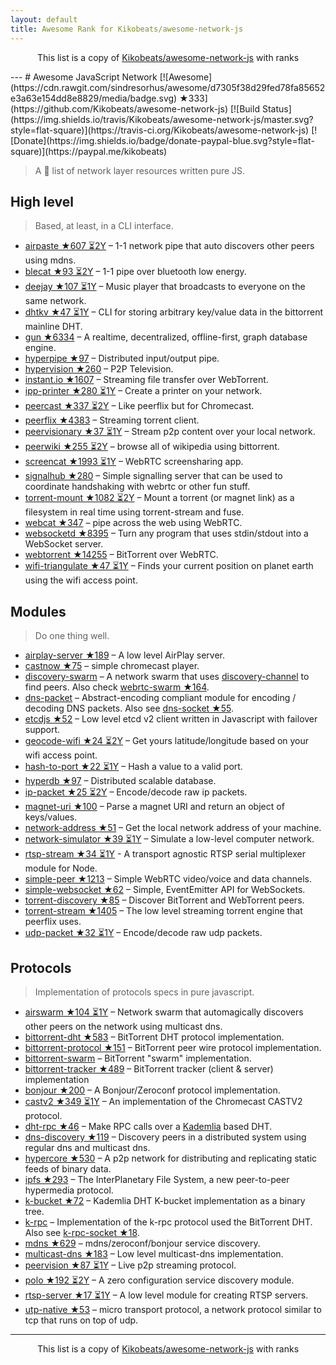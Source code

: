 ```yaml
---
layout: default
title: Awesome Rank for Kikobeats/awesome-network-js
---
```


<p align="center">
	This list is a copy of <a href="https://github.com/Kikobeats/awesome-network-js">Kikobeats/awesome-network-js</a> with ranks
</p>
---
# Awesome JavaScript Network [![Awesome](https://cdn.rawgit.com/sindresorhus/awesome/d7305f38d29fed78fa85652e3a63e154dd8e8829/media/badge.svg) ★333](https://github.com/Kikobeats/awesome-network-js) [![Build Status](https://img.shields.io/travis/Kikobeats/awesome-network-js/master.svg?style=flat-square)](https://travis-ci.org/Kikobeats/awesome-network-js) [![Donate](https://img.shields.io/badge/donate-paypal-blue.svg?style=flat-square)](https://paypal.me/kikobeats)

> A 🎩 list of network layer resources written pure JS.

## High level

> Based, at least, in a CLI interface.

* [airpaste ★607 ⏳2Y](https://github.com/mafintosh/airpaste) – 1-1 network pipe that auto discovers other peers using mdns.
* [blecat ★93 ⏳2Y](https://github.com/mafintosh/blecat) – 1-1 pipe over bluetooth low energy.
* [deejay ★107 ⏳1Y](https://github.com/mafintosh/deejay) – Music player that broadcasts to everyone on the same network.
* [dhtkv ★47 ⏳1Y](https://github.com/maxogden/dhtkv) – CLI for storing arbitrary key/value data in the bittorrent mainline DHT.
* [gun ★6334](https://github.com/amark/gun) – A realtime, decentralized, offline-first, graph database engine.
* [hyperpipe ★97](https://github.com/mafintosh/hyperpipe) – Distributed input/output pipe.
* [hypervision ★260](https://github.com/mafintosh/hypervision) – P2P Television.
* [instant.io ★1607](https://github.com/webtorrent/instant.io) – Streaming file transfer over WebTorrent.
* [ipp-printer ★280 ⏳1Y](https://github.com/watson/ipp-printer) – Create a printer on your network.
* [peercast ★337 ⏳2Y](https://github.com/mafintosh/peercast) – Like peerflix but for Chromecast.
* [peerflix ★4383](https://github.com/mafintosh/peerflix) – Streaming torrent client.
* [peervisionary ★37 ⏳1Y](https://github.com/mafintosh/peervisionary) – Stream p2p content over your local network.
* [peerwiki ★255 ⏳2Y](https://github.com/mafintosh/peerwiki) – browse all of wikipedia using bittorrent.
* [screencat ★1993 ⏳1Y](https://github.com/maxogden/screencat) – WebRTC screensharing app.
* [signalhub ★280](https://github.com/mafintosh/signalhub) – Simple signalling server that can be used to coordinate handshaking with webrtc or other fun stuff.
* [torrent-mount ★1082 ⏳2Y](https://github.com/mafintosh/torrent-mount) – Mount a torrent (or magnet link) as a filesystem in real time using torrent-stream and fuse.
* [webcat ★347](https://github.com/mafintosh/webcat) – pipe across the web using WebRTC.
* [websocketd ★8395](https://github.com/joewalnes/websocketd) – Turn any program that uses stdin/stdout into a WebSocket server.
* [webtorrent ★14255](https://github.com/webtorrent/webtorrent) – BitTorrent over WebRTC.
* [wifi-triangulate ★47 ⏳1Y](https://github.com/watson/wifi-triangulate) – Finds your current position on planet earth using the wifi access point.

## Modules

> Do one thing well.

* [airplay-server ★189](https://github.com/watson/airplay-server) – A low level AirPlay server.
* [castnow ★75](https://github.com/xat/chromecast-player) – simple chromecast player.
* [discovery-swarm](https://github.com/mafintosh/discovery-swarm) – A network swarm that uses [discovery-channel](https://github.com/maxogden/discovery-channel) to find peers. Also check [webrtc-swarm ★164](https://github.com/mafintosh/webrtc-swarm).
* [dns-packet](https://github.com/mafintosh/dns-packet) – Abstract-encoding compliant module for encoding / decoding DNS packets. Also see [dns-socket ★55](https://github.com/mafintosh/dns-socket).
* [etcdjs ★52](https://github.com/mafintosh/etcdjs) – Low level etcd v2 client written in Javascript with failover support.
* [geocode-wifi ★24 ⏳2Y](https://github.com/watson/geocode-wifi) – Get yours latitude/longitude based on your wifi access point.
* [hash-to-port ★22 ⏳1Y](https://github.com/mafintosh/hash-to-port) – Hash a value to a valid port.
* [hyperdb ★97](https://github.com/mafintosh/hyperdb) – Distributed scalable database.
* [ip-packet ★25 ⏳2Y](https://github.com/mafintosh/ip-packet) – Encode/decode raw ip packets.
* [magnet-uri ★100](https://github.com/webtorrent/magnet-uri) – Parse a magnet URI and return an object of keys/values.
* [network-address ★51](https://github.com/mafintosh/network-address) – Get the local network address of your machine.
* [network-simulator ★39 ⏳1Y](https://github.com/substack/network-simulator) – Simulate a low-level computer network.
* [rtsp-stream ★34 ⏳1Y](https://github.com/watson/rtsp-stream) - A transport agnostic RTSP serial multiplexer module for Node.
* [simple-peer ★1213](https://github.com/feross/simple-peer) – Simple WebRTC video/voice and data channels.
* [simple-websocket ★62](https://github.com/feross/simple-websocket) – Simple, EventEmitter API for WebSockets.
* [torrent-discovery ★85](https://github.com/webtorrent/torrent-discovery) – Discover BitTorrent and WebTorrent peers.
* [torrent-stream ★1405](https://github.com/mafintosh/torrent-stream) – The low level streaming torrent engine that peerflix uses.
* [udp-packet ★32 ⏳1Y](https://github.com/substack/udp-packet) – Encode/decode raw udp packets.

## Protocols

> Implementation of protocols specs in pure javascript.

* [airswarm ★104 ⏳1Y](https://github.com/mafintosh/airswarm) – Network swarm that automagically discovers other peers on the network using multicast dns.
* [bittorrent-dht ★583](https://github.com/webtorrent/bittorrent-dht) – BitTorrent DHT protocol implementation.
* [bittorrent-protocol ★151](https://github.com/webtorrent/bittorrent-protocol) – BitTorrent peer wire protocol implementation.
* [bittorrent-swarm](https://github.com/feross/bittorrent-swarm) – BitTorrent "swarm" implementation.
* [bittorrent-tracker ★489](https://github.com/webtorrent/bittorrent-tracker) – BitTorrent tracker (client & server) implementation
* [bonjour ★200](https://github.com/watson/bonjour) – A Bonjour/Zeroconf protocol implementation.
* [castv2 ★349 ⏳1Y](https://github.com/thibauts/node-castv2) – An implementation of the Chromecast CASTV2 protocol.
* [dht-rpc ★46](https://github.com/mafintosh/dht-rpc) – Make RPC calls over a [Kademlia](https://pdos.csail.mit.edu/~petar/papers/maymounkov-kademlia-lncs.pdf) based DHT.
* [dns-discovery ★119](https://github.com/mafintosh/dns-discovery) – Discovery peers in a distributed system using regular dns and multicast dns.
* [hypercore ★530](https://github.com/mafintosh/hypercore) – A p2p network for distributing and replicating static feeds of binary data.
* [ipfs ★293](https://github.com/ipfs/js-ipfs-api) – The InterPlanetary File System, a new peer-to-peer hypermedia protocol.
* [k-bucket ★72](https://github.com/tristanls/k-bucket) – Kademlia DHT K-bucket implementation as a binary tree.
* [k-rpc](https://github.com/mafintosh/k-rpc) – Implementation of the k-rpc protocol used the BitTorrent DHT. Also see [k-rpc-socket ★18](https://github.com/mafintosh/k-rpc-socket).
* [mdns ★629](https://github.com/agnat/node_mdns) – mdns/zeroconf/bonjour service discovery.
* [multicast-dns ★183](https://github.com/mafintosh/multicast-dns) – Low level multicast-dns implementation.
* [peervision ★87 ⏳1Y](https://github.com/mafintosh/peervision) – Live p2p streaming protocol.
* [polo ★192 ⏳2Y](https://github.com/mafintosh/polo) – A zero configuration service discovery module.
* [rtsp-server ★17 ⏳1Y](https://github.com/watson/rtsp-server) – A low level module for creating RTSP servers.
* [utp-native ★53](https://github.com/mafintosh/utp-native) – micro transport protocol, a network protocol similar to tcp that runs on top of udp.
---
<p align="center">
	This list is a copy of <a href="https://github.com/Kikobeats/awesome-network-js">Kikobeats/awesome-network-js</a> with ranks
</p>
